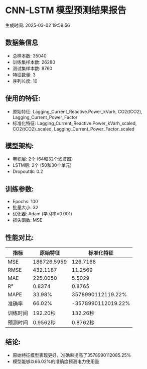 
# CNN-LSTM 模型预测结果报告
生成时间: 2025-03-02 19:59:56

## 数据集信息
- 总样本数: 35040
- 训练集样本数: 26280
- 测试集样本数: 8760
- 特征数量: 3
- 序列长度: 10

## 使用的特征:
- 原始特征: Lagging_Current_Reactive.Power_kVarh, CO2(tCO2), Lagging_Current_Power_Factor
- 标准化特征: Lagging_Current_Reactive.Power_kVarh_scaled, CO2(tCO2)_scaled, Lagging_Current_Power_Factor_scaled

## 模型架构:
- 卷积层: 2个 (64和32个滤波器)
- LSTM层: 2个 (50和30个单元)
- Dropout率: 0.2

## 训练参数:
- Epochs: 100
- 批量大小: 32
- 优化器: Adam (学习率=0.001)
- 损失函数: MSE

## 性能对比:

| 指标 | 原始特征 | 标准化特征 |
|------|----------|------------|
| MSE | 186726.5959 | 126.7168 |
| RMSE | 432.1187 | 11.2569 |
| MAE | 225.0050 | 5.5029 |
| R² | 0.8374 | 0.8765 |
| MAPE | 33.98% | 3578990112119.22% |
| 准确率 | 66.02% | -3578990112019.22% |
| 训练时间 | 192.20秒 | 132.26秒 |
| 预测时间 | 0.9562秒 | 0.8762秒 |

## 结论:
- 原始特征模型表现更好，准确率提高了3578990112085.25%
- 模型能够以66.02%的准确度预测电力使用量
    